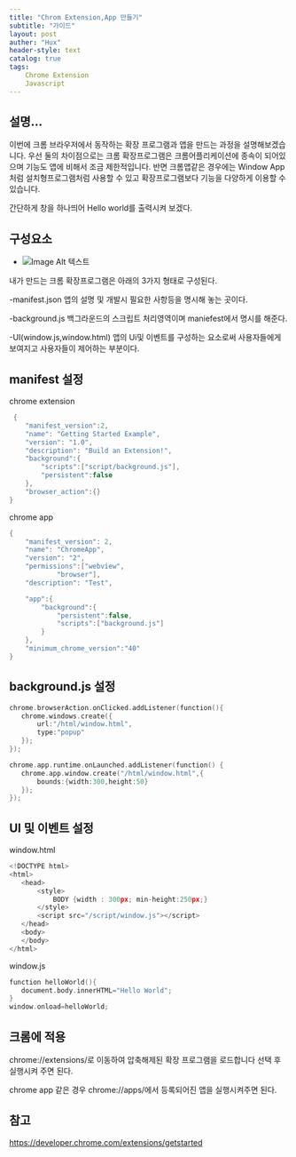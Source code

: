 ```yaml
---
title: "Chrom Extension,App 만들기"
subtitle: "가이드"
layout: post
auther: "Hux"
header-style: text
catalog: true
tags:
    Chrome Extension
    Javascript
---
```


설명...
-------
이번에 크롬 브라우저에서 동작하는 확장 프로그램과 앱을 만드는 과정을 설명해보겠습니다.
우선 둘의 차이점으로는 크롬 확장프로그램은 크롬어플리케이션에 종속이 되어있으며 기능도 앱에 비해서 조금 제한적입니다. 반면 크롬앱같은 경우에는 Window App처럼 설치형프로그램처럼 사용할 수 있고 확장프로그램보다 기능을 다양하게 이용할 수 있습니다.

간단하게 창을 하나띄어 Hello world를 출력시켜 보겠다.

구성요소
------
- ![Image Alt 텍스트]({{site.url}}/img/chromeExtension/extensionlist.png)

내가 만드는 크롬 확장프로그램은 아래의 3가지 형태로 구성된다.

-manifest.json
앱의 설명 및 개발시 필요한 사항등을 명시해 놓는 곳이다.

-background.js
백그라운드의 스크립트 처리영역이며 maniefest에서 명시를 해준다.

-UI(window.js,window.html)
앱의 Ui및 이벤트를 구성하는 요소로써 사용자들에게 보여지고 사용자들이 제어하는 부분이다.


manifest 설정
------------
chrome extension
```cpp
 {
    "manifest_version":2,
    "name": "Getting Started Example",
    "version": "1.0",
    "description": "Build an Extension!",
    "background":{
        "scripts":["script/background.js"],
        "persistent":false
    },
    "browser_action":{}
}
```

chrome app
```cpp
{
    "manifest_version": 2,
    "name": "ChromeApp",
    "version": "2",
    "permissions":["webview",
            "browser"],
    "description": "Test",

    "app":{
        "background":{
            "persistent":false,
            "scripts":["background.js"]
        }
    },
    "minimum_chrome_version":"40"
}
```

background.js 설정
-----------------
 ```cpp
chrome.browserAction.onClicked.addListener(function(){
    chrome.windows.create({
        url:"/html/window.html",
        type:"popup"
    });
});
```

 ```cpp
chrome.app.runtime.onLaunched.addListener(function() {
    chrome.app.window.create("/html/window.html",{
        bounds:{width:300,height:50}
    });
});
 ```


UI 및 이벤트 설정
----------
window.html
 ```cpp
 <!DOCTYPE html>
<html>
    <head>
        <style>
            BODY {width : 300px; min-height:250px;}
        </style>
        <script src="/script/window.js"></script>
    </head>
    <body>
    </body>
</html>
 ```

 window.js
 ```cpp
 function helloWorld(){
    document.body.innerHTML="Hello World";
}
window.onload=helloWorld;
 ```

크롬에 적용
-------
chrome://extensions/로 이동하여 압축해제된 확장 프로그램을 로드합니다 선택 후 
실행시켜 주면 된다.

chrome app 같은 경우 chrome://apps/에서 등록되어진 앱을 실행시켜주면 된다.

참고
---
https://developer.chrome.com/extensions/getstarted